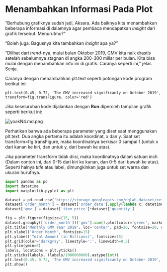# Menambahkan Informasi Pada Plot

“Berhubung grafiknya sudah jadi, Aksara. Ada baiknya kita menambahkan beberapa informasi di dalamnya agar pembaca mendapatkan _insight_ dari grafik tersebut. Menurutmu?”

“Boleh juga. Bagusnya kita tambahkan _insight_ apa ya?”

“Dilihat dari _trend_-nya, mulai bulan Oktober 2019, GMV kita naik drastis setelah sebelumnya stagnan di angka 200-300 miliar per bulan. Kita bisa mulai dengan menambahkan info ini di grafik. Caranya seperti ini,” jelas Senja.

Caranya dengan menambahkan plt.text seperti potongan kode program berikut ini:

```plt.text(0.45, 0.72, 'The GMV increased significanly on October 2019', transform=fig.transFigure, color='red')```

Jika keseluruhan kode dijalankan dengan **Run** diperoleh tampilan grafik seperti berikut ini:

![yoakN4.md.png](https://iili.io/yoakN4.md.png)

Perhatikan bahwa ada beberapa parameter yang diset saat menggunakan plt.text. Dua angka pertama itu adalah koordinat, x dan y. Saat set transform=fig.transFigure, maka koordinatnya berkisar 0 sampai 1 (untuk x dari kanan ke kiri, dan untuk y, dari bawah ke atas).

Jika parameter transform tidak diisi, maka koordinatnya dalam satuan inch (Dalam contoh ini, dari 0-15 dari kiri ke kanan, dan 0-5 dari bawah ke atas). Seperti halnya _title_ atau label, dimungkinkan juga untuk set warna dan ukuran hurufnya.

```python
import pandas as pd
import datetime
import matplotlib.pyplot as plt

dataset = pd.read_csv('https://storage.googleapis.com/dqlab-dataset/retail_raw_reduced.csv')
dataset['order_month'] = dataset['order_date'].apply(lambda x: datetime.datetime.strptime(x, "%Y-%m-%d").strftime('%Y-%m'))
dataset['gmv'] = dataset['item_price']*dataset['quantity']

fig = plt.figure(figsize=(15, 5))
dataset.groupby(['order_month'])['gmv'].sum().plot(color='green', marker='o', linestyle='-.', linewidth=2)
plt.title('Monthly GMV Year 2019', loc='center', pad=20, fontsize=20, color='blue')
plt.xlabel('Order Month', fontsize=15)
plt.ylabel('Total Amount (in Billions)', fontsize=15)
plt.grid(color='darkgray', linestyle=':', linewidth=0.5)
plt.ylim(ymin=0)
labels, locations = plt.yticks()
plt.yticks(labels, (labels/1000000000).astype(int))
plt.text(0.45, 0.72, 'The GMV increased significanly on October 2019', transform=fig.transFigure, color='red')
plt.show()
```
